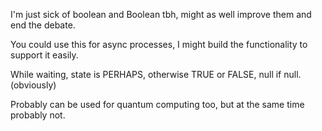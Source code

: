 I'm just sick of boolean and Boolean tbh, might as well improve them and end the debate.

You could use this for async processes, I might build the functionality to support it easily. 

While waiting, state is PERHAPS, otherwise TRUE or FALSE, null if null. (obviously)

Probably can be used for quantum computing too, but at the same time probably not.
